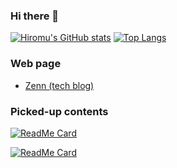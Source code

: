 ### Hi there 👋

[![Hiromu's GitHub stats](https://github-readme-stats.vercel.app/api?username=Hiromu-USHIHARA)](https://github.com/anuraghazra/github-readme-stats)
[![Top Langs](https://github-readme-stats.vercel.app/api/top-langs/?username=Hiromu-USHIHARA&hide=css,html,jupyter%20notebook)](https://github.com/anuraghazra/github-readme-stats)

### Web page

- [Zenn (tech blog)](https://zenn.dev/hiromu_ushihara)


### Picked-up contents


[![ReadMe Card](https://github-readme-stats.vercel.app/api/pin/?username=Hiromu-Ushihara&repo=introMCWF&show_owner=true)](https://github.com/Hiromu-USHIHARA/introMCWF.git)

[![ReadMe Card](https://github-readme-stats.vercel.app/api/pin/?username=Hiromu-Ushihara&repo=web-monitor&show_owner=true)](https://github.com/Hiromu-USHIHARA/web-monitor.git)
